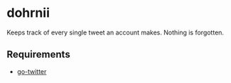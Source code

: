 # dohrnii
Keeps track of every single tweet an account makes. Nothing is forgotten.

## Requirements

- [go-twitter](https://github.com/dghubble/go-twitter)